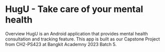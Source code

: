 # HugU - Take care of your mental health

Overview 
HugU is an Android application that provides mental health consultation and tracking feature.
This app is built as our Capstone Project from CH2-PS423 at Bangkit Academny 2023 Batch 5.


